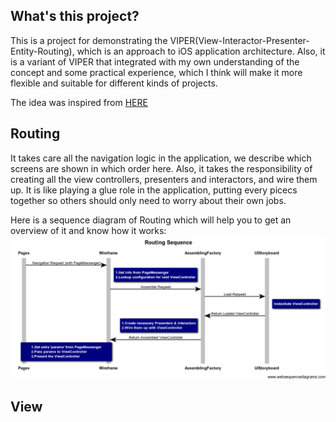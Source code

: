 ## What's this project?

This is a project for demonstrating the VIPER(View-Interactor-Presenter-Entity-Routing), which is an approach to iOS application architecture. 
Also, it is a variant of VIPER that integrated with my own understanding of the concept and some practical experience, which I think will make it more flexible and suitable for different kinds of projects.

The idea was inspired from [HERE](http://www.objc.io/issue-13/viper.html)


## Routing

It takes care all the navigation logic in the application, we describe which screens are shown in which order here. 
Also, it takes the responsibility of creating all the view controllers, presenters and interactors, and wire them up.
It is like playing a glue role in the application, putting every picecs together so others should only need to worry about their own jobs.

Here is a sequence diagram of Routing which will help you to get an overview of it and know how it works:
![Routing Sequence](Documents/RoutingSequence.png)


## View

